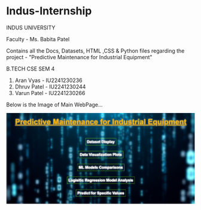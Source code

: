 # Indus-Internship
INDUS UNIVERSITY

Faculty - Ms. Babita Patel

Contains all the Docs, Datasets, HTML ,CSS & Python files regarding the project - "Predictive Maintenance for Industrial Equipment"

B.TECH CSE SEM 4
1) Aran Vyas - IU2241230236
2) Dhruv Patel - IU2241230244
3) Varun Patel - IU2241230266

Below is the Image of Main WebPage...

![alt text](Screenshot/a1.png)
